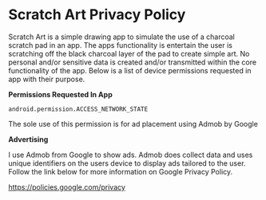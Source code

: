 <h1>Scratch Art Privacy Policy</h1>
Scratch Art is a simple drawing app to simulate the use of a charcoal scratch pad in an app. The apps functionality is entertain the user is scratching off the black charcoal layer of the pad to create simple art. No personal and/or sensitive data is created and/or transmitted within the core functionality of the app. Below is a list of device permissions requested in app with their purpose.

<b>Permissions Requested In App</b>

    android.permission.ACCESS_NETWORK_STATE
The sole use of this permission is for ad placement using Admob by Google

<b>Advertising</b>

I use Admob from Google to show ads. Admob does collect data and uses unique identifiers on the users device to display ads tailored to the user. Follow the link below for more information on Google Privacy Policy.

<a href="https://policies.google.com/privacy">https://policies.google.com/privacy</a>
